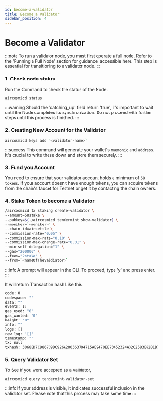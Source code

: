 ```yaml
---
id: become-a-validator
title: Become a Validator
sidebar_position: 4
---
```


# Become a Validator

:::note
To run a validator node, you must first operate a full node. Refer to the 'Running a Full Node' section for guidance, accessible here. This step is essential for transitioning to a validator node.
:::

### 1. Check node status

Run the Command to check the status of the Node.

```bash
aircosmicd status
```

:::warning
Should the 'catching_up' field return 'true', it's important to wait until the Node completes its synchronization. Do not proceed with further steps until this process is finished.
:::

### 2. Creating New Account for the Validator

```bash
aircosmicd keys add `<validator-name>`
```

:::success
This command will generate your wallet's `mnemonic` and `address`. It's crucial to write these down and store them securely.
:::

### 3. Fund you Account

You need to ensure that your validator account holds a minimum of `58 tokens`. If your account doesn't have enough tokens, you can acquire tokens from the chain's faucet for Testnet or get it by contacting the chain owners.

### 4. Stake Token to become a Validator

```bash
/aircosmicd tx staking create-validator \
--amount=58stake \
--pubkey=$(./aircosmicd tendermint show-validator) \
--moniker=`<moniker>` \
--chain-id=airsettle \
--commission-rate="0.05" \
--commission-max-rate="0.10" \
--commission-max-change-rate="0.01" \
--min-self-delegation="1" \
--gas="200000" \
--fees="2stake" \
--from=`<nameOfTheValdiator>`
```

:::info
A prompt will appear in the CLI. To proceed, type 'y' and press enter.
:::

It will return Transaction hash Like this

```bash
code: 0
codespace: ""
data: ""
events: []
gas_used: "0"
gas_wanted: "0"
height: "0"
info: ""
logs: []
raw_log: '[]'
timestamp: ""
tx: null
txhash: 3068ED7C9867D9DC926A200363704715AE9470EE73452324A32C2583E62B1D79
```

### 5. Query Validator Set

To See if you were accepted as a validator,

```bash
aircosmicd query tendermint-validator-set
```

:::info
If your address is visible, it indicates successful inclusion in the validator set. Please note that this process may take some time
:::
